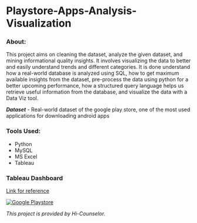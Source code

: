 # Playstore-Apps-Analysis-Visualization

### About:
This project aims on cleaning the dataset, analyze the given dataset, and mining informational quality insights. It involves visualizing the data to better and easily understand trends and different categories. It is done understand how a real-world database is analyzed using SQL, how to get maximum available insights from the dataset, pre-process the data using python for a better upcoming performance, how a structured query language helps us retrieve useful information from the database, and visualize the data with a Data Viz tool.

<b>*Dataset*</b> - Real-world dataset of the google play store, one of the most used applications for downloading android apps

### Tools Used:
<ul>
  <li>Python</li>
  <li>MySQL</li>
  <li>MS Excel</li>
  <li>Tableau</li>
</ul>

### Tableau Dashboard 
<a href="https://public.tableau.com/views/GooglePlaystoreDashboard_16742705065210/GooglePlaystore?:language=en-US&:display_count=n&:origin=viz_share_link"> Link for reference</a>

<div class='tableauPlaceholder' id='viz1675095861929' style='position: relative'><noscript><a href='#'><img alt='Google Playstore' src='https:&#47;&#47;public.tableau.com&#47;static&#47;images&#47;Go&#47;GooglePlaystoreDashboard_16742705065210&#47;GooglePlaystore&#47;1_rss.png' style='border: none' /></a></noscript><object class='tableauViz'  style='display:none;'><param name='host_url' value='https%3A%2F%2Fpublic.tableau.com%2F' /> <param name='embed_code_version' value='3' /> <param name='site_root' value='' /><param name='name' value='GooglePlaystoreDashboard_16742705065210&#47;GooglePlaystore' /><param name='tabs' value='no' /><param name='toolbar' value='yes' /><param name='static_image' value='https:&#47;&#47;public.tableau.com&#47;static&#47;images&#47;Go&#47;GooglePlaystoreDashboard_16742705065210&#47;GooglePlaystore&#47;1.png' /> <param name='animate_transition' value='yes' /><param name='display_static_image' value='yes' /><param name='display_spinner' value='yes' /><param name='display_overlay' value='yes' /><param name='display_count' value='yes' /><param name='language' value='en-US' /></object></div>         
 
*This project is provided by Hi-Counselor.*
